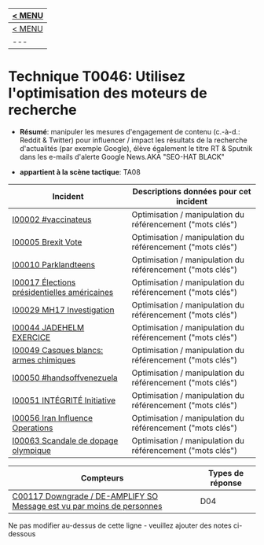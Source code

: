 |[< MENU](../README.md)|
|---|
|[< MENU](../../README.md)|
|---|
# Technique T0046: Utilisez l'optimisation des moteurs de recherche

* **Résumé**: manipuler les mesures d'engagement de contenu (c.-à-d.: Reddit & Twitter) pour influencer / impact les résultats de la recherche d'actualités (par exemple Google), élève également le titre RT & Sputnik dans les e-mails d'alerte Google News.AKA "SEO-HAT BLACK"

* **appartient à la scène tactique**: TA08


|Incident |Descriptions données pour cet incident |
|-------- |-------------------- |
|[I00002 #vaccinateus](../../generated_pages/incidents/I00002.md) |Optimisation / manipulation du référencement ("mots clés") |
|[I00005 Brexit Vote](../../generated_pages/incidents/I00005.md) |Optimisation / manipulation du référencement ("mots clés") |
|[I00010 Parklandteens](../../generated_pages/incidents/I00010.md) |Optimisation / manipulation du référencement ("mots clés") |
|[I00017 Élections présidentielles américaines](../../generated_pages/incidents/I00017.md) |Optimisation / manipulation du référencement ("mots clés") |
|[I00029 MH17 Investigation](../../generated_pages/incidents/I00029.md) |Optimisation / manipulation du référencement ("mots clés") ||[I00032 Kavanaugh](../../generated_pages/incidents/I00032.md) |Optimisation / manipulation du référencement ("mots clés") |
|[I00044 JADEHELM EXERCICE](../../generated_pages/incidents/I00044.md) |Optimisation / manipulation du référencement ("mots clés") |
|[I00049 Casques blancs: armes chimiques](../../generated_pages/incidents/I00049.md) |Optimisation / manipulation du référencement ("mots clés") |
|[I00050 #handsoffvenezuela](../../generated_pages/incidents/I00050.md) |Optimisation / manipulation du référencement ("mots clés") |
|[I00051 INTÉGRITÉ Initiative](../../generated_pages/incidents/I00051.md) |Optimisation / manipulation du référencement ("mots clés") |
|[I00056 Iran Influence Operations](../../generated_pages/incidents/I00056.md) |Optimisation / manipulation du référencement ("mots clés") |
|[I00063 Scandale de dopage olympique](../../generated_pages/incidents/I00063.md) |Optimisation / manipulation du référencement ("mots clés") |



|Compteurs |Types de réponse |
|-------- |-------------- |
|[C00117 Downgrade / DE-AMPLIFY SO Message est vu par moins de personnes](../../generated_pages/counters/C00117.md) |D04 |


Ne pas modifier au-dessus de cette ligne - veuillez ajouter des notes ci-dessous